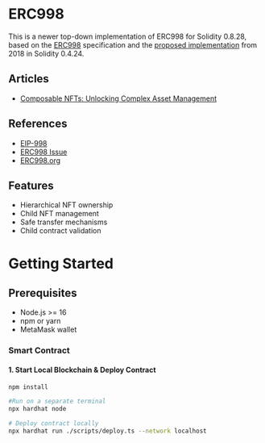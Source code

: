 # ERC998

This is a newer top-down implementation of ERC998 for Solidity 0.8.28, based on the [ERC998](https://github.com/ethereum/EIPs/issues/998) specification and the [proposed implementation](https://github.com/mattlockyer/composables-998/blob/master/contracts/ComposableTopDown.sol) from 2018 in Solidity 0.4.24.


## Articles
- [Composable NFTs: Unlocking Complex Asset Management](https://medium.com/@m.n.0/composable-nfts-unlocking-complex-asset-management-e258189085d8)

## References
- [EIP-998](https://eips.ethereum.org/EIPS/eip-998)
- [ERC998 Issue](https://github.com/ethereum/EIPs/issues/998)
- [ERC998.org](https://erc998.org/)

## Features
- Hierarchical NFT ownership
- Child NFT management
- Safe transfer mechanisms
- Child contract validation

# Getting Started
## Prerequisites
- Node.js >= 16
- npm or yarn
- MetaMask wallet

### Smart Contract
#### 1. Start Local Blockchain & Deploy Contract
```sh
npm install

#Run on a separate terminal
npx hardhat node

# Deploy contract locally
npx hardhat run ./scripts/deploy.ts --network localhost
```

